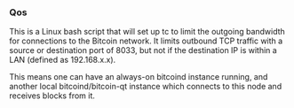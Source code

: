 ### Qos ###

This is a Linux bash script that will set up tc to limit the outgoing bandwidth for connections to the Bitcoin network. It limits outbound TCP traffic with a source or destination port of 8033, but not if the destination IP is within a LAN (defined as 192.168.x.x).

This means one can have an always-on bitcoind instance running, and another local bitcoind/bitcoin-qt instance which connects to this node and receives blocks from it.
